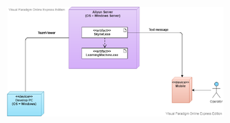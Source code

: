 ![Deployment Diagram UML](https://github.com/XiangWang2Fly/Skynet-Design-Doc/blob/master/png/DeploymentDiagram.png)
